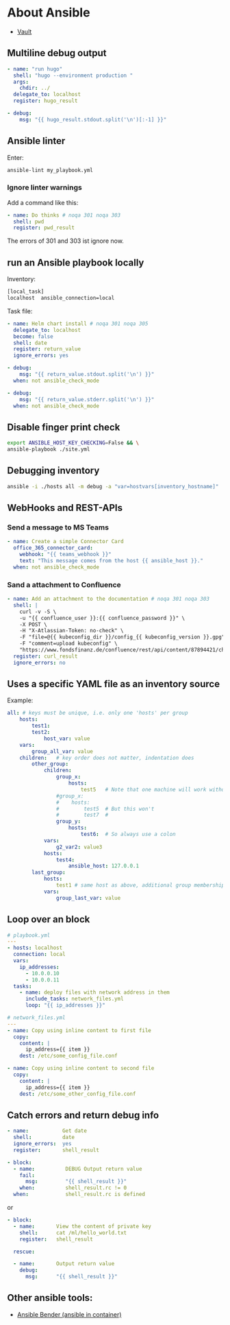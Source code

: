 About Ansible
=============

* [Vault](vault.md)


Multiline debug output
----------------------

```yaml
- name: "run hugo"
  shell: "hugo --environment production "
  args:
    chdir: ../
  delegate_to: localhost
  register: hugo_result

- debug:
    msg: "{{ hugo_result.stdout.split('\n')[:-1] }}"
```


Ansible linter
--------------

Enter:

```bash
ansible-lint my_playbook.yml
```

### Ignore linter warnings

Add a command like this:

```yaml
- name: Do thinks # noqa 301 noqa 303
  shell: pwd
  register: pwd_result
```

The errors of 301 and 303 ist ignore now.

run an Ansible playbook locally
-------------------------------

Inventory:

```bash
[local_task]
localhost  ansible_connection=local
```

Task file:

```yaml
- name: Helm chart install # noqa 301 noqa 305
  delegate_to: localhost
  become: false
  shell: date
  register: return_value
  ignore_errors: yes

- debug:
    msg: "{{ return_value.stdout.split('\n') }}"
  when: not ansible_check_mode

- debug:
    msg: "{{ return_value.stderr.split('\n') }}"
  when: not ansible_check_mode
```

Disable finger print check
--------------------------

```bash
export ANSIBLE_HOST_KEY_CHECKING=False && \
ansible-playbook ./site.yml
```

Debugging inventory
-------------------

```bash
ansible -i ./hosts all -m debug -a "var=hostvars[inventory_hostname]"
```

WebHooks and REST-APIs
----------------------

### Send a message to MS Teams

```yaml
- name: Create a simple Connector Card
  office_365_connector_card:
    webhook: "{{ teams_webhook }}"
    text: "This message comes from the host {{ ansible_host }}."
  when: not ansible_check_mode
```

### Sand a attachment to Confluence

```yaml
- name: Add an attachment to the documentation # noqa 301 noqa 303
  shell: |
    curl -v -S \
    -u "{{ confluence_user }}:{{ confluence_password }}" \
    -X POST \
    -H "X-Atlassian-Token: no-check" \
    -F "file=@{{ kubeconfig_dir }}/config_{{ kubeconfig_version }}.gpg" \
    -F "comment=upload kubeconfig" \
    "https://www.fondsfinanz.de/confluence/rest/api/content/87894421/child/attachment/"
  register: curl_result
  ignore_errors: no
```

Uses a specific YAML file as an inventory source
------------------------------------------------

Example:

```yaml
all: # keys must be unique, i.e. only one 'hosts' per group
    hosts:
        test1:
        test2:
            host_var: value
    vars:
        group_all_var: value
    children:   # key order does not matter, indentation does
        other_group:
            children:
                group_x:
                    hosts:
                        test5   # Note that one machine will work without a colon
                #group_x:
                #    hosts:
                #        test5  # But this won't
                #        test7  #
                group_y:
                    hosts:
                        test6:  # So always use a colon
            vars:
                g2_var2: value3
            hosts:
                test4:
                    ansible_host: 127.0.0.1
        last_group:
            hosts:
                test1 # same host as above, additional group membership
            vars:
                group_last_var: value

```

Loop over an block
------------------


```yaml
# playbook.yml
---
- hosts: localhost
  connection: local
  vars:
    ip_addresses:
      - 10.0.0.10
      - 10.0.0.11
  tasks:
    - name: deploy files with network address in them
      include_tasks: network_files.yml
      loop: "{{ ip_addresses }}"
```

```yaml
# network_files.yml
---
- name: Copy using inline content to first file
  copy:
    content: |
      ip_address={{ item }}
    dest: /etc/some_config_file.conf

- name: Copy using inline content to second file
  copy:
    content: |
      ip_address={{ item }}
    dest: /etc/some_other_config_file.conf
```


Catch errors and return debug info
----------------------------------

```yaml
- name:           Get date
  shell:          date
  ignore_errors:  yes
  register:       shell_result

- block:
  - name:          DEBUG Output return value
    fail:
      msg:         "{{ shell_result }}"
    when:          shell_result.rc != 0
  when:            shell_result.rc is defined
```

or

```yaml
- block:
  - name:       View the content of private key
    shell:      cat /ml/hello_world.txt
    register:   shell_result

  rescue:

  - name:       Output return value
    debug:
      msg:      "{{ shell_result }}"
```

Other ansible tools:
--------------------

* [Ansible Bender (ansible in container)](https://github.com/ansible-community/ansible-bender)